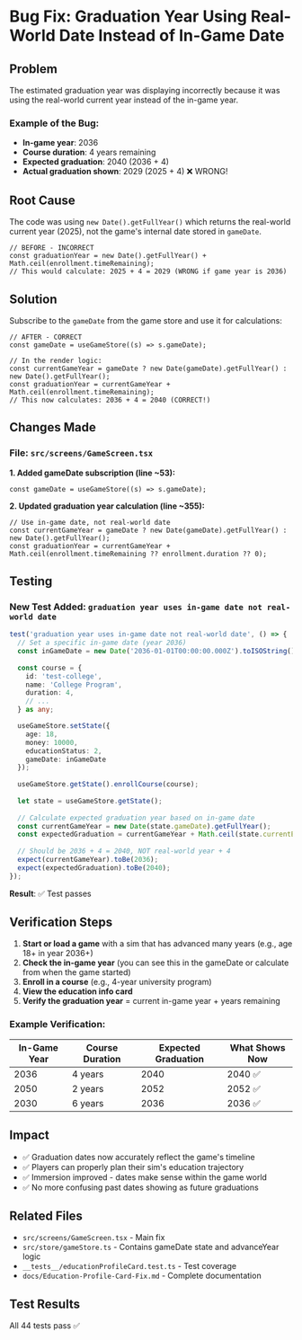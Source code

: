 # Bug Fix: Graduation Year Using Real-World Date Instead of In-Game Date

## Problem
The estimated graduation year was displaying incorrectly because it was using the real-world current year instead of the in-game year.

### Example of the Bug:
- **In-game year**: 2036
- **Course duration**: 4 years remaining
- **Expected graduation**: 2040 (2036 + 4)
- **Actual graduation shown**: 2029 (2025 + 4) ❌ WRONG!

## Root Cause
The code was using `new Date().getFullYear()` which returns the real-world current year (2025), not the game's internal date stored in `gameDate`.

```tsx
// BEFORE - INCORRECT
const graduationYear = new Date().getFullYear() + Math.ceil(enrollment.timeRemaining);
// This would calculate: 2025 + 4 = 2029 (WRONG if game year is 2036)
```

## Solution
Subscribe to the `gameDate` from the game store and use it for calculations:

```tsx
// AFTER - CORRECT
const gameDate = useGameStore((s) => s.gameDate);

// In the render logic:
const currentGameYear = gameDate ? new Date(gameDate).getFullYear() : new Date().getFullYear();
const graduationYear = currentGameYear + Math.ceil(enrollment.timeRemaining);
// This now calculates: 2036 + 4 = 2040 (CORRECT!)
```

## Changes Made

### File: `src/screens/GameScreen.tsx`

**1. Added gameDate subscription (line ~53):**
```tsx
const gameDate = useGameStore((s) => s.gameDate);
```

**2. Updated graduation year calculation (line ~355):**
```tsx
// Use in-game date, not real-world date
const currentGameYear = gameDate ? new Date(gameDate).getFullYear() : new Date().getFullYear();
const graduationYear = currentGameYear + Math.ceil(enrollment.timeRemaining ?? enrollment.duration ?? 0);
```

## Testing

### New Test Added: `graduation year uses in-game date not real-world date`
```typescript
test('graduation year uses in-game date not real-world date', () => {
  // Set a specific in-game date (year 2036)
  const inGameDate = new Date('2036-01-01T00:00:00.000Z').toISOString();
  
  const course = { 
    id: 'test-college', 
    name: 'College Program', 
    duration: 4,
    // ...
  } as any;

  useGameStore.setState({ 
    age: 18, 
    money: 10000, 
    educationStatus: 2,
    gameDate: inGameDate
  });
  
  useGameStore.getState().enrollCourse(course);
  
  let state = useGameStore.getState();
  
  // Calculate expected graduation year based on in-game date
  const currentGameYear = new Date(state.gameDate).getFullYear();
  const expectedGraduation = currentGameYear + Math.ceil(state.currentEnrollment?.timeRemaining ?? 0);
  
  // Should be 2036 + 4 = 2040, NOT real-world year + 4
  expect(currentGameYear).toBe(2036);
  expect(expectedGraduation).toBe(2040);
});
```

**Result**: ✅ Test passes

## Verification Steps

1. **Start or load a game** with a sim that has advanced many years (e.g., age 18+ in year 2036+)
2. **Check the in-game year** (you can see this in the gameDate or calculate from when the game started)
3. **Enroll in a course** (e.g., 4-year university program)
4. **View the education info card**
5. **Verify the graduation year** = current in-game year + years remaining

### Example Verification:
| In-Game Year | Course Duration | Expected Graduation | What Shows Now |
|--------------|----------------|---------------------|----------------|
| 2036 | 4 years | 2040 | 2040 ✅ |
| 2050 | 2 years | 2052 | 2052 ✅ |
| 2030 | 6 years | 2036 | 2036 ✅ |

## Impact
- ✅ Graduation dates now accurately reflect the game's timeline
- ✅ Players can properly plan their sim's education trajectory
- ✅ Immersion improved - dates make sense within the game world
- ✅ No more confusing past dates showing as future graduations

## Related Files
- `src/screens/GameScreen.tsx` - Main fix
- `src/store/gameStore.ts` - Contains gameDate state and advanceYear logic
- `__tests__/educationProfileCard.test.ts` - Test coverage
- `docs/Education-Profile-Card-Fix.md` - Complete documentation

## Test Results
All 44 tests pass ✅
